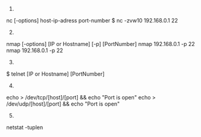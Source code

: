 1.
nc [-options] host-ip-adress port-number
$ nc -zvw10 192.168.0.1 22

2. 
nmap [-options] [IP or Hostname] [-p] [PortNumber]
nmap 192.168.0.1 -p 22
nmap 192.168.0.1 -p 22

3. 
$ telnet [IP or Hostname] [PortNumber]

4. 
echo > /dev/tcp/[host]/[port] && echo "Port is open"
echo > /dev/udp/[host]/[port] && echo "Port is open"

5.  
netstat -tuplen